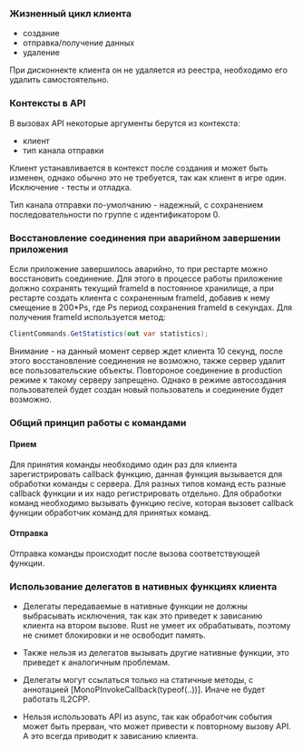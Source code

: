 ### Жизненный цикл клиента

- создание
- отправка/получение данных
- удаление

При дисконнекте клиента он не удаляется из реестра, необходимо его удалить самостоятельно.

### Контексты в API

В вызовах API некоторые аргументы берутся из контекста:

- клиент
- тип канала отправки

Клиент устанавливается в контекст после создания и может быть изменен, однако обычно это не требуется,
так как клиент в игре один. Исключение - тесты и отладка.

Тип канала отправки по-умолчанию - надежный, с сохранением последовательности по группе с идентификатором 0.

### Восстановление соединения при аварийном завершении приложения

Если приложение завершилось аварийно, то при рестарте можно восстановить соединение.
Для этого в процессе работы приложение должно сохранять текущий frameId в постоянное
хранилище, а при рестарте создать клиента с сохраненным frameId, добавив к нему смещение
в 200*Ps, где Ps период сохранения frameId в секундах.
Для получения frameId используется метод:

```c#
ClientCommands.GetStatistics(out var statistics);
```

Внимание - на данный момент сервер ждет клиента 10 секунд,  после этого восстановление
соединения не возможно, также сервер удалит все пользовательские объекты.
Повтороное соединение в production режиме к такому серверу запрещено.
Однако в режиме автосоздания пользователей будет создан новый пользователь и соединение будет возможно.



### Общий принцип работы с командами

#### Прием
Для принятия команды необходимо один раз для клиента зарегистрировать callback функцию, данная функция вызывается
для обработки команды с сервера. Для разных типов команд есть разные callback функции и их надо регистрировать отдельно.
Для обработки команд необходимо вызывать функцию recive, которая вызовет callback функции обработчик команд для принятых команд.

#### Отправка
Отправка команды происходит после вызова соответствующей функции.

### Использование делегатов в нативных функциях клиента

- Делегаты передаваемые в нативные функции не должны выбрасывать исключения,
  так как это приведет к зависанию клиента на втором вызове.
  Rust не умеет их обрабатывать, поэтому не снимет блокировки и не освободит память.

- Также нельзя из делегатов вызывать другие нативные функции,
  это приведет к аналогичным проблемам.

- Делегаты могут ссылаться только на статичные методы, с аннотацией \[MonoPInvokeCallback(typeof(..))\].
  Иначе не будет работать IL2CPP.

- Нельзя использовать API из async, так как обработчик события может быть прерван, что может привести к повторному вызову API.
  А это всегда приводит к зависанию клиента.
